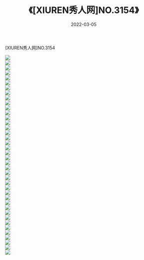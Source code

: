 ﻿---
layout: post
title:  《[XIUREN秀人网]NO.3154》
date:   2022-03-05
img: http://img.660000.xyz/Sharelink/秀人网/秀人网第04部分/[XIUREN秀人网]NO.3154/000.jpg
categories: [美女, 清纯, 唯美]
---

[XIUREN秀人网]NO.3154

 ![](http://img.660000.xyz/Sharelink/秀人网/秀人网第04部分/[XIUREN秀人网]NO.3154/001.jpg) <br>![](http://img.660000.xyz/Sharelink/秀人网/秀人网第04部分/[XIUREN秀人网]NO.3154/002.jpg) <br>![](http://img.660000.xyz/Sharelink/秀人网/秀人网第04部分/[XIUREN秀人网]NO.3154/003.jpg) <br>![](http://img.660000.xyz/Sharelink/秀人网/秀人网第04部分/[XIUREN秀人网]NO.3154/004.jpg) <br>![](http://img.660000.xyz/Sharelink/秀人网/秀人网第04部分/[XIUREN秀人网]NO.3154/005.jpg) <br>![](http://img.660000.xyz/Sharelink/秀人网/秀人网第04部分/[XIUREN秀人网]NO.3154/006.jpg) <br>![](http://img.660000.xyz/Sharelink/秀人网/秀人网第04部分/[XIUREN秀人网]NO.3154/007.jpg) <br>![](http://img.660000.xyz/Sharelink/秀人网/秀人网第04部分/[XIUREN秀人网]NO.3154/008.jpg) <br>![](http://img.660000.xyz/Sharelink/秀人网/秀人网第04部分/[XIUREN秀人网]NO.3154/009.jpg) <br>![](http://img.660000.xyz/Sharelink/秀人网/秀人网第04部分/[XIUREN秀人网]NO.3154/010.jpg) <br>![](http://img.660000.xyz/Sharelink/秀人网/秀人网第04部分/[XIUREN秀人网]NO.3154/011.jpg) <br>![](http://img.660000.xyz/Sharelink/秀人网/秀人网第04部分/[XIUREN秀人网]NO.3154/012.jpg) <br>![](http://img.660000.xyz/Sharelink/秀人网/秀人网第04部分/[XIUREN秀人网]NO.3154/013.jpg) <br>![](http://img.660000.xyz/Sharelink/秀人网/秀人网第04部分/[XIUREN秀人网]NO.3154/014.jpg) <br>![](http://img.660000.xyz/Sharelink/秀人网/秀人网第04部分/[XIUREN秀人网]NO.3154/015.jpg) <br>![](http://img.660000.xyz/Sharelink/秀人网/秀人网第04部分/[XIUREN秀人网]NO.3154/016.jpg) <br>![](http://img.660000.xyz/Sharelink/秀人网/秀人网第04部分/[XIUREN秀人网]NO.3154/017.jpg) <br>![](http://img.660000.xyz/Sharelink/秀人网/秀人网第04部分/[XIUREN秀人网]NO.3154/018.jpg) <br>![](http://img.660000.xyz/Sharelink/秀人网/秀人网第04部分/[XIUREN秀人网]NO.3154/019.jpg) <br>![](http://img.660000.xyz/Sharelink/秀人网/秀人网第04部分/[XIUREN秀人网]NO.3154/020.jpg) <br>![](http://img.660000.xyz/Sharelink/秀人网/秀人网第04部分/[XIUREN秀人网]NO.3154/021.jpg) <br>![](http://img.660000.xyz/Sharelink/秀人网/秀人网第04部分/[XIUREN秀人网]NO.3154/022.jpg) <br>![](http://img.660000.xyz/Sharelink/秀人网/秀人网第04部分/[XIUREN秀人网]NO.3154/023.jpg) <br>![](http://img.660000.xyz/Sharelink/秀人网/秀人网第04部分/[XIUREN秀人网]NO.3154/024.jpg) <br>![](http://img.660000.xyz/Sharelink/秀人网/秀人网第04部分/[XIUREN秀人网]NO.3154/025.jpg) <br>![](http://img.660000.xyz/Sharelink/秀人网/秀人网第04部分/[XIUREN秀人网]NO.3154/026.jpg) <br>![](http://img.660000.xyz/Sharelink/秀人网/秀人网第04部分/[XIUREN秀人网]NO.3154/027.jpg) <br>![](http://img.660000.xyz/Sharelink/秀人网/秀人网第04部分/[XIUREN秀人网]NO.3154/028.jpg) <br>![](http://img.660000.xyz/Sharelink/秀人网/秀人网第04部分/[XIUREN秀人网]NO.3154/029.jpg) <br>![](http://img.660000.xyz/Sharelink/秀人网/秀人网第04部分/[XIUREN秀人网]NO.3154/030.jpg) <br>![](http://img.660000.xyz/Sharelink/秀人网/秀人网第04部分/[XIUREN秀人网]NO.3154/031.jpg) <br>![](http://img.660000.xyz/Sharelink/秀人网/秀人网第04部分/[XIUREN秀人网]NO.3154/032.jpg) <br>![](http://img.660000.xyz/Sharelink/秀人网/秀人网第04部分/[XIUREN秀人网]NO.3154/033.jpg) <br>![](http://img.660000.xyz/Sharelink/秀人网/秀人网第04部分/[XIUREN秀人网]NO.3154/034.jpg) <br>![](http://img.660000.xyz/Sharelink/秀人网/秀人网第04部分/[XIUREN秀人网]NO.3154/035.jpg) <br>![](http://img.660000.xyz/Sharelink/秀人网/秀人网第04部分/[XIUREN秀人网]NO.3154/036.jpg) <br>![](http://img.660000.xyz/Sharelink/秀人网/秀人网第04部分/[XIUREN秀人网]NO.3154/037.jpg) <br>![](http://img.660000.xyz/Sharelink/秀人网/秀人网第04部分/[XIUREN秀人网]NO.3154/038.jpg) <br>![](http://img.660000.xyz/Sharelink/秀人网/秀人网第04部分/[XIUREN秀人网]NO.3154/039.jpg) <br>![](http://img.660000.xyz/Sharelink/秀人网/秀人网第04部分/[XIUREN秀人网]NO.3154/040.jpg) <br>